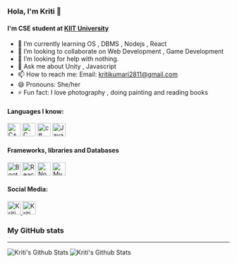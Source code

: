 ### Hola, I'm Kriti 👋

#### I'm CSE student at  [KIIT University](https://kiit.ac.in/)

- 🌱 I’m currently learning OS , DBMS , Nodejs , React
- 👯 I’m looking to collaborate on Web Development , Game Development
- 🤔 I’m looking for help with nothing.
- 💬 Ask me about Unity , Javascript
- 📫 How to reach me: Email: kritikumari2811@gmail.com
- 😄 Pronouns: She/her
- ⚡ Fun fact: I love photography , doing painting and reading books

<h4 align="left"> Languages I know: </h4>
<p align="left">
   <img src="https://img.icons8.com/color/48/000000/c-plus-plus-logo.png" width="30" height="30" alt="C++" />
   <img src="https://img.icons8.com/color/48/000000/c-programming.png" width="30" height="30" alt="C"/ >
   <img src="https://img.icons8.com/color/48/000000/c-sharp-logo.png" width="30" height="30" alt="c#"/>
   <img src="https://img.icons8.com/color/48/000000/javascript-logo-1.png" width="30" height="30" alt="Javascript"/>
</p>

<h4 align="left"> Frameworks, libraries and Databases </h4>
<p align="left">
   <img src="https://img.icons8.com/color/48/000000/bootstrap.png" width="30" height="30" alt="Bootstrap" />
   <img src="https://img.icons8.com/offices/30/000000/react.png" width="30" height="30" alt="React"/>
   <img src="https://img.icons8.com/color/48/000000/nodejs.png" width="30" height="30" alt="Nodejs" />
   <img src="https://img.icons8.com/ios-filled/50/000000/mysql-logo.png" width="30" height="30" alt="MySql"/>
</p>

<h4 align="left"> Social Media: </h4>
<p align="left">
<a href = "https://www.linkedin.com/in/kriti-k-9bb66b1b2//" target = "_self"> 
    <img alt="Kriti Kumari | LinkedIn" width="30" height="30" src="https://img.icons8.com/fluent/30/000000/linkedin.png" />
</a>
<a href = "https://www.instagram.com/kkomal_28/?hl=en" target = "_self"> 
    <img alt="Kriti Kumari | Instagram" width="30" height="30" src="https://img.icons8.com/fluent/48/000000/instagram-new.png" />
</a>
</p>

### My GitHub stats

---

<p align="left">
  <img align="left" alt="Kriti's Github Stats" src="https://github-readme-stats.vercel.app/api?username=Kriti-K28&show_icons=true&theme=tokyonight&hide_border=true" />
  <img  align="left" alt="Kriti's Github Stats" src="https://github-readme-stats.vercel.app/api/top-langs/?username=Kriti-K28&show_icons=true&title_color=ffffff&icon_color=bb2acf&text_color=daf7dc&bg_color=151515" />
</p>
